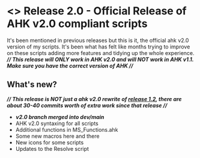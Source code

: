 # <> Release 2.0 - Official Release of AHK v2.0 compliant scripts

It's been mentioned in previous releases but this is it, the official ahk v2.0 version of my scripts. It's been what has felt like months trying to improve on these scripts adding more features and tidying up the whole experience. 
_**// This release will ONLY work in AHK v2.0 and will NOT work in AHK v1.1. Make sure you have the correct version of AHK //**_

## What's new?
_**// This release is NOT just a ahk v2.0 rewrite of [release 1.2](https://github.com/Tomshiii/ahk/releases/tag/v1.2), there are about 30-40 commits worth of extra work since that release //**_
- _**v2.0 branch merged into dev/main**_ 
- AHK v2.0 syntaxing for all scripts
- Additional functions in MS_Functions.ahk
- Some new macros here and there
- New icons for some scripts
- Updates to the Resolve script